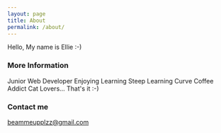 ```yaml
---
layout: page
title: About
permalink: /about/
---
```


Hello, My name is Ellie :-)

### More Information

Junior Web Developer
Enjoying Learning
Steep Learning Curve
Coffee Addict
Cat Lovers...
That's it :-)

### Contact me

[beammeupplzz@gmail.com](mailto:beammeupplzz@gmail.com)